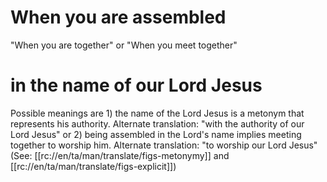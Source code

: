 # When you are assembled

"When you are together" or "When you meet together"

# in the name of our Lord Jesus

Possible meanings are 1) the name of the Lord Jesus is a metonym that represents his authority. Alternate translation: "with the authority of our Lord Jesus" or 2) being assembled in the Lord's name implies meeting together to worship him. Alternate translation: "to worship our Lord Jesus" (See: [[rc://en/ta/man/translate/figs-metonymy]] and [[rc://en/ta/man/translate/figs-explicit]])

